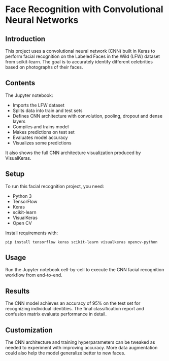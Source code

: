 # Face Recognition with Convolutional Neural Networks

## Introduction

This project uses a convolutional neural network (CNN) built in Keras to perform facial recognition on the Labeled Faces in the Wild (LFW) dataset from scikit-learn. The goal is to accurately identify different celebrities based on photographs of their faces.

## Contents

The Jupyter notebook:

- Imports the LFW dataset
- Splits data into train and test sets 
- Defines CNN architecture with convolution, pooling, dropout and dense layers
- Compiles and trains model
- Makes predictions on test set
- Evaluates model accuracy 
- Visualizes some predictions

It also shows the full CNN architecture visualization produced by VisualKeras.

## Setup

To run this facial recognition project, you need:

- Python 3
- TensorFlow 
- Keras
- scikit-learn
- VisualKeras
- Open CV

Install requirements with:

```
pip install tensorflow keras scikit-learn visualkeras opencv-python
```

## Usage 

Run the Jupyter notebook cell-by-cell to execute the CNN facial recognition workflow from end-to-end.

## Results

The CNN model achieves an accuracy of 95% on the test set for recognizing individual identities. The final classification report and confusion matrix evaluate performance in detail.

## Customization

The CNN architecture and training hyperparameters can be tweaked as needed to experiment with improving accuracy. More data augmentation could also help the model generalize better to new faces.
